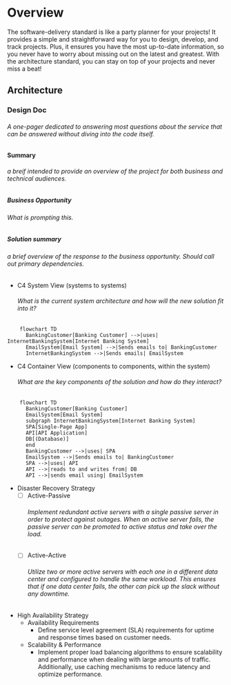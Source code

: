 # Overview
The software-delivery standard is like a party planner for your projects! It provides a simple and straightforward way for you to design, develop, and track projects. Plus, it ensures you have the most up-to-date information, so you never have to worry about missing out on the latest and greatest. With the architecture standard, you can stay on top of your projects and never miss a beat!

## Architecture

### Design Doc

  ###### _A one-pager dedicated to answering most questions about the service that can be answered without diving into the code itself._ 

#### Summary

  ###### _a breif intended to provide an overview of the project for both business and technical audiences._  

##### Business Opportunity

  ###### _What is prompting this._

##### Solution summary

###### _a brief overview of the response to the business opportunity. Should call out primary dependencies._  
  - C4 System View (systems to systems)  
    ###### _What is the current system architecture and how will the new solution fit into it?_
```mermaid
    flowchart TD
      BankingCustomer[Banking Customer] -->|uses| InternetBankingSystem[Internet Banking System]
      EmailSystem[Email System] -->|Sends emails to| BankingCustomer
      InternetBankingSystem -->|Sends emails| EmailSystem
```
  - C4 Container View (components to components, within the system)  
    ###### _What are the key components of the solution and how do they interact?_
```mermaid
    flowchart TD
      BankingCustomer[Banking Customer]
      EmailSystem[Email System]
      subgraph InternetBankingSystem[Internet Banking System]
      SPA[Single-Page App]
      API[API Application]
      DB[(Database)]
      end
      BankingCustomer -->|uses| SPA
      EmailSystem -->|Sends emails to| BankingCustomer
      SPA -->|uses| API
      API -->|reads to and writes from| DB
      API -->|sends email using| EmailSystem
```
- Disaster Recovery Strategy
  - [ ] Active-Passive  
    ###### Implement redundant active servers with a single passive server in order to protect against outages. When an active server fails, the passive server can be promoted to active status and take over the load.  
  - [ ] Active-Active  
    ###### Utilize two or more active servers with each one in a different data center and configured to handle the same workload. This ensures that if one data center fails, the other can pick up the slack without any downtime.  

- High Availability Strategy  
  - Availability Requirements  
    - Define service level agreement (SLA) requirements for uptime and response times based on customer needs.  
  - Scalability & Performance  
    - Implement proper load balancing algorithms to ensure scalability and performance when dealing with large amounts of traffic. Additionally, use caching mechanisms to reduce latency and optimize performance.
